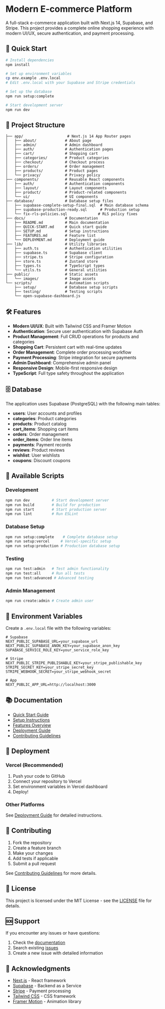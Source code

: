 # Modern E-commerce Platform

A full-stack e-commerce application built with Next.js 14, Supabase, and Stripe. This project provides a complete online shopping experience with modern UI/UX, secure authentication, and payment processing.

## 🚀 Quick Start

```bash
# Install dependencies
npm install

# Set up environment variables
cp env.example .env.local
# Edit .env.local with your Supabase and Stripe credentials

# Set up the database
npm run setup:complete

# Start development server
npm run dev
```

## 📁 Project Structure

```
├── app/                    # Next.js 14 App Router pages
│   ├── about/             # About page
│   ├── admin/             # Admin dashboard
│   ├── auth/              # Authentication pages
│   ├── cart/              # Shopping cart
│   ├── categories/        # Product categories
│   ├── checkout/          # Checkout process
│   ├── orders/            # Order management
│   ├── products/          # Product pages
│   └── privacy/           # Privacy policy
├── components/            # Reusable React components
│   ├── auth/              # Authentication components
│   ├── layout/            # Layout components
│   ├── product/           # Product-related components
│   └── ui/                # UI components
├── database/              # Database setup files
│   ├── supabase-complete-setup-final.sql  # Main database schema
│   ├── supabase-production-ready.sql      # Production setup
│   └── fix-rls-policies.sql              # RLS policy fixes
├── docs/                  # Documentation
│   ├── README.md          # Main documentation
│   ├── QUICK-START.md     # Quick start guide
│   ├── SETUP.md           # Setup instructions
│   ├── FEATURES.md        # Feature list
│   └── DEPLOYMENT.md      # Deployment guide
├── lib/                   # Utility libraries
│   ├── auth.ts            # Authentication utilities
│   ├── supabase.ts        # Supabase client
│   ├── stripe.ts          # Stripe configuration
│   ├── store.ts           # Zustand store
│   ├── types.ts           # TypeScript types
│   └── utils.ts           # General utilities
├── public/                # Static assets
│   └── images/            # Image assets
└── scripts/               # Automation scripts
    ├── setup/             # Database setup scripts
    ├── testing/           # Testing scripts
    └── open-supabase-dashboard.js
```

## 🛠️ Features

- **Modern UI/UX**: Built with Tailwind CSS and Framer Motion
- **Authentication**: Secure user authentication with Supabase Auth
- **Product Management**: Full CRUD operations for products and categories
- **Shopping Cart**: Persistent cart with real-time updates
- **Order Management**: Complete order processing workflow
- **Payment Processing**: Stripe integration for secure payments
- **Admin Dashboard**: Comprehensive admin panel
- **Responsive Design**: Mobile-first responsive design
- **TypeScript**: Full type safety throughout the application

## 🗄️ Database

The application uses Supabase (PostgreSQL) with the following main tables:

- **users**: User accounts and profiles
- **categories**: Product categories
- **products**: Product catalog
- **cart_items**: Shopping cart items
- **orders**: Order management
- **order_items**: Order line items
- **payments**: Payment records
- **reviews**: Product reviews
- **wishlist**: User wishlists
- **coupons**: Discount coupons

## 🚀 Available Scripts

### Development
```bash
npm run dev          # Start development server
npm run build        # Build for production
npm run start        # Start production server
npm run lint         # Run ESLint
```

### Database Setup
```bash
npm run setup:complete    # Complete database setup
npm run setup:vercel     # Vercel-specific setup
npm run setup:production # Production database setup
```

### Testing
```bash
npm run test:admin   # Test admin functionality
npm run test:all     # Run all tests
npm run test:advanced # Advanced testing
```

### Admin Management
```bash
npm run create:admin # Create admin user
```

## 🔧 Environment Variables

Create a `.env.local` file with the following variables:

```env
# Supabase
NEXT_PUBLIC_SUPABASE_URL=your_supabase_url
NEXT_PUBLIC_SUPABASE_ANON_KEY=your_supabase_anon_key
SUPABASE_SERVICE_ROLE_KEY=your_service_role_key

# Stripe
NEXT_PUBLIC_STRIPE_PUBLISHABLE_KEY=your_stripe_publishable_key
STRIPE_SECRET_KEY=your_stripe_secret_key
STRIPE_WEBHOOK_SECRET=your_stripe_webhook_secret

# App
NEXT_PUBLIC_APP_URL=http://localhost:3000
```

## 📚 Documentation

- [Quick Start Guide](docs/QUICK-START.md)
- [Setup Instructions](docs/SETUP.md)
- [Features Overview](docs/FEATURES.md)
- [Deployment Guide](docs/DEPLOYMENT.md)
- [Contributing Guidelines](docs/CONTRIBUTING.md)

## 🚀 Deployment

### Vercel (Recommended)
1. Push your code to GitHub
2. Connect your repository to Vercel
3. Set environment variables in Vercel dashboard
4. Deploy!

### Other Platforms
See [Deployment Guide](docs/DEPLOYMENT.md) for detailed instructions.

## 🤝 Contributing

1. Fork the repository
2. Create a feature branch
3. Make your changes
4. Add tests if applicable
5. Submit a pull request

See [Contributing Guidelines](docs/CONTRIBUTING.md) for more details.

## 📄 License

This project is licensed under the MIT License - see the [LICENSE](LICENSE) file for details.

## 🆘 Support

If you encounter any issues or have questions:

1. Check the [documentation](docs/)
2. Search existing [issues](https://github.com/your-repo/issues)
3. Create a new issue with detailed information

## 🙏 Acknowledgments

- [Next.js](https://nextjs.org/) - React framework
- [Supabase](https://supabase.com/) - Backend as a Service
- [Stripe](https://stripe.com/) - Payment processing
- [Tailwind CSS](https://tailwindcss.com/) - CSS framework
- [Framer Motion](https://www.framer.com/motion/) - Animation library
